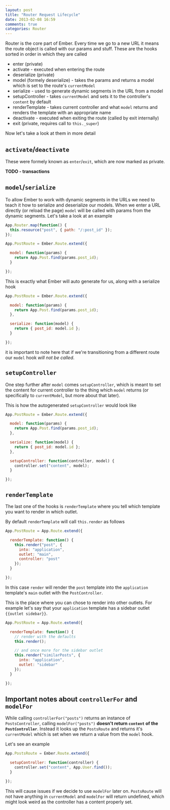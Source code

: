 ```yaml
---
layout: post
title: "Router Request Lifecycle"
date: 2013-02-08 16:59
comments: true
categories: Router
---
```


Router is the core part of Ember. Every time we go to a new URL it means
the
route object is called with our params and stuff. These are the hooks
sorted in order in which they are called

- enter (private)
- activate - executed when entering the route
- deserialize (private)
- model (formely deserialize) - takes the params and returns a model
  which is set to the route's `currentModel`
- serialize - used to generate dynamic segments in the URL from a model
- setupController - takes `currentModel` and sets it to the controller's
  `content` by default
- renderTemplate - takes current controller and what `model` returns and
  renders the template with an appropriate name
- deactivate - executed when exiting the route (called by exit
  internally)
- exit (private, requires call to `this._super`)

Now let's take a look at them in more detail

## `activate`/`deactivate`

These were formely known as `enter`/`exit`, which are now marked as
private.

**TODO - transactions**

## `model`/`serialize`

To allow Ember to work with dynamic segments in the URLs we need to
teach it how to serialize and deserialize our models. When we enter a
URL directly (or reload the page) `model` will be called with params
from the dynamic segments. Let's take a look at an example

```javascript
App.Router.map(function() {
  this.resource("post", { path: "/:post_id" });
});

App.PostRoute = Ember.Route.extend({

  model: function(params) {
    return App.Post.find(params.post_id);
  }

});
```

This is exactly what Ember will auto generate for us, along with a
serialize hook

```javascript
App.PostRoute = Ember.Route.extend({

  model: function(params) {
    return App.Post.find(params.post_id);
  },

  serialize: function(model) {
    return { post_id: model.id };
  }

});
```

it is important to note here that if we're transitioning from a
different route our `model` hook *will not be called*.

## `setupController`

One step further after `model` comes `setupController`, which is meant
to set the content for current controller to the thing which `model`
returns (or specifically to `currentModel`, but more about that later).

This is how the autogenerated `setupController` would look like


```javascript
App.PostRoute = Ember.Route.extend({

  model: function(params) {
    return App.Post.find(params.post_id);
  },

  serialize: function(model) {
    return { post_id: model.id };
  },

  setupController: function(controller, model) {
    controller.set("content", model);
  }

});
```

## `renderTemplate`

The last one of the hooks is `renderTemplate` where you tell which
template you want to render in which outlet.

By default `renderTemplate` will call `this.render` as follows

```javascript
App.PostRoute = App.Route.extend({

  renderTemplate: function() {
    this.render("post", {
      into: "application",
      outlet: "main",
      controller: "post"
    });
  }

});
```

In this case `render` will render the `post` template into the
`application` template's `main` outlet with the `PostController`.

This is the place where you can chose to render into other outlets. For
example let's say that your `application` template has a sidebar outlet
`{{outlet sidebar}}`.

```javascript
App.PostRoute = App.Route.extend({

  renderTemplate: function() {
    // render with the defaults
    this.render();

    // and once more for the sidebar outlet
    this.render("similarPosts", {
      into: "application",
      outlet: "sidebar"
    });
  }

});
```

## Important notes about `controllerFor` and `modelFor`

While calling `controllerFor("posts")` returns an instance of
`PostsController`, calling `modelFor("posts")` **doesn't return
`content`
of the `PostController`**. Instead it looks up the `PostsRoute` and
returns it's `currentModel` which is set when we return a value from the
`model` hook.

Let's see an example

```javascript
App.PostsRoute = Ember.Route.extend({

  setupController: function(controller) {
    controller.set("content", App.User.find());
  }

});
```

This will cause issues if we decide to use `modelFor` later on.
`PostsRoute` will not have anything in `currentModel` and `modelFor`
will return undefined, which might look weird as the controller has a
content properly set.

